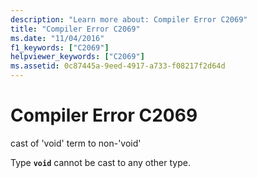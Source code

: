 ```yaml
---
description: "Learn more about: Compiler Error C2069"
title: "Compiler Error C2069"
ms.date: "11/04/2016"
f1_keywords: ["C2069"]
helpviewer_keywords: ["C2069"]
ms.assetid: 0c87445a-9eed-4917-a733-f08217f2d64d
---
```

# Compiler Error C2069

cast of 'void' term to non-'void'

Type **`void`** cannot be cast to any other type.
